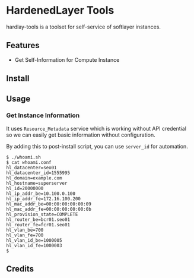 # HardenedLayer Tools

hardlay-tools is a toolset for self-service of softlayer instances.

## Features

* Get Self-Information for Compute Instance


## Install


## Usage

### Get Instance Information

It uses `Resource_Metadata` service which is working without API credential
so we can easily get basic information without configuration.

By adding this to post-install script, you can use `server_id` for automation.

```console
$ ./whoami.sh
$ cat whoami.conf
hl_datacenter=seo01
hl_datacenter_id=1555995
hl_domain=example.com
hl_hostname=superserver
hl_id=20000000
hl_ip_addr_be=10.100.0.100
hl_ip_addr_fe=172.16.100.200
hl_mac_addr_be=00:00:00:00:00:09
hl_mac_addr_fe=00:00:00:00:00:0b
hl_provision_state=COMPLETE
hl_router_be=bcr01.seo01
hl_router_fe=fcr01.seo01
hl_vlan_be=700
hl_vlan_fe=700
hl_vlan_id_be=1000005
hl_vlan_id_fe=1000003
$ 
```



## Credits




